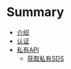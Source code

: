 # Summary

* [介绍](README.md)
* [认证](authentication.md)
* [私有API](private-api.md)
    * [获取私有SDS](private-api-sds.md)

